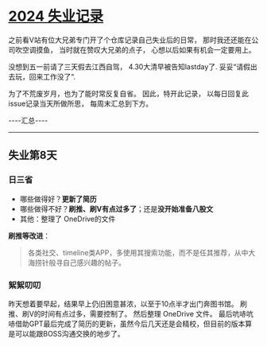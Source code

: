 # [2024 失业记录](https://github.com/Narglc/gitblog/issues/4)

之前看V站有位大兄弟专门开了个仓库记录自己失业后的日常，
那时我还还能在公司吹空调摸鱼，
当时就在赞叹大兄弟的点子，
心想以后如果有机会一定要用上。

没想到五一前请了三天假去江西自驾，
4.30大清早被告知lastday了.
妥妥“请假出去玩，回来工作没了“.

为了不荒废岁月，也为了能时常反复自省。
因此，特开此记录，
以每日回复此issue记录当天所做所思，
每周末汇总到下方。


----汇总----

---

## 失业第8天
### 日三省
- 哪些做得好？**更新了简历**
- 哪些做得不好？**刷推、刷V有点过多了**；还是**没开始准备八股文**
- 其他：整理了 OneDrive的文件

**刷推等改进**：
> 各类社交、timeline类APP，多使用其搜索功能，而不是任其推荐，从中大海捞针般寻自己感兴趣的帖子。


### 絮絮叨叨
昨天想着要早起，结果早上仍旧困意甚浓，以至于10点半才出门奔图书馆。
刷推、刷V的时间有点过多，需要控制了。
然后整理 OneDrive 文件。
最后吭哧吭哧借助GPT最后完成了简历的更新，虽然今后几天还是会精校，但目前的版本算是可以能跟BOSS沟通交换的地步了。